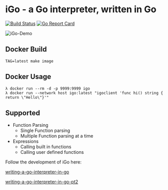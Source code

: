 # iGo - a Go interpreter, written in Go

[![Build Status](https://travis-ci.com/beeceej/blog.beeceej.com.svg?branch=master)](https://travis-ci.com/beeceej/blog.beeceej.com)
[![Go Report Card](https://goreportcard.com/badge/github.com/beeceej/iGo)](https://goreportcard.com/report/github.com/beeceej/iGo)

![iGo-Demo](https://static.beeceej.com/iGoDemo.gif)

## Docker Build

```
TAG=latest make image
```

## Docker Usage
```
λ docker run --rm -d -p 9999:9999 igo
λ docker run --network host igo:latest "igoclient 'func hi() string { return \"Hello\"}'"
```


## Supported

- Function Parsing
  - Single Function parsing
  - Multiple Function parsing at a time
- Expressions
  - Calling built in functions
  - Calling user defined functions

Follow the development of iGo here:



[writing-a-go-interpreter-in-go](https://blog.beeceej.com/blog/writing-a-go-interpreter-in-go)

[writing-a-go-interpreter-in-go-pt2](https://blog.beeceej.com/blog/writing-a-go-interpreter-in-go-pt2)
